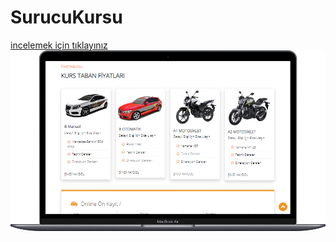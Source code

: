 # SurucuKursu

[incelemek için tıklayınız](https://dogruvolkan.github.io/SurucuKursu/)
![](mobile%20(1).png)
